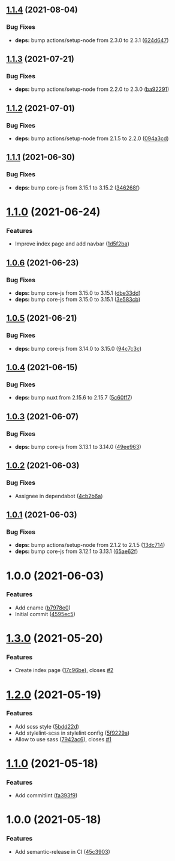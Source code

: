 ## [1.1.4](https://github.com/SecondaryCloud/website/compare/v1.1.3...v1.1.4) (2021-08-04)


### Bug Fixes

* **deps:** bump actions/setup-node from 2.3.0 to 2.3.1 ([624d647](https://github.com/SecondaryCloud/website/commit/624d647e9c74bff2bf2785d7732f4da81bf3fd47))

## [1.1.3](https://github.com/SecondaryCloud/website/compare/v1.1.2...v1.1.3) (2021-07-21)


### Bug Fixes

* **deps:** bump actions/setup-node from 2.2.0 to 2.3.0 ([ba92291](https://github.com/SecondaryCloud/website/commit/ba92291baa015c0cc4998dad6235180e1ee7aa2c))

## [1.1.2](https://github.com/SecondaryCloud/website/compare/v1.1.1...v1.1.2) (2021-07-01)


### Bug Fixes

* **deps:** bump actions/setup-node from 2.1.5 to 2.2.0 ([094a3cd](https://github.com/SecondaryCloud/website/commit/094a3cd3717d1c0a134639d3d32afcb68f00ced8))

## [1.1.1](https://github.com/SecondaryCloud/website/compare/v1.1.0...v1.1.1) (2021-06-30)


### Bug Fixes

* **deps:** bump core-js from 3.15.1 to 3.15.2 ([346268f](https://github.com/SecondaryCloud/website/commit/346268fb682968f5e18845bf4c6640738074c9e1))

# [1.1.0](https://github.com/SecondaryCloud/website/compare/v1.0.6...v1.1.0) (2021-06-24)


### Features

* Improve index page and add navbar ([1d5f2ba](https://github.com/SecondaryCloud/website/commit/1d5f2ba89d388f00cafb18c72dd8d87c1bf7566f))

## [1.0.6](https://github.com/SecondaryCloud/website/compare/v1.0.5...v1.0.6) (2021-06-23)


### Bug Fixes

* **deps:** bump core-js from 3.15.0 to 3.15.1 ([dbe33dd](https://github.com/SecondaryCloud/website/commit/dbe33ddde1563b35ddb18cc22719c48c2210e8c2))
* **deps:** bump core-js from 3.15.0 to 3.15.1 ([3e583cb](https://github.com/SecondaryCloud/website/commit/3e583cb0ccf1f4d9bf8db90f418d761eb67ef833))

## [1.0.5](https://github.com/SecondaryCloud/website/compare/v1.0.4...v1.0.5) (2021-06-21)


### Bug Fixes

* **deps:** bump core-js from 3.14.0 to 3.15.0 ([94c7c3c](https://github.com/SecondaryCloud/website/commit/94c7c3caed92c934e86ed969feef4501bef0ef00))

## [1.0.4](https://github.com/SecondaryCloud/website/compare/v1.0.3...v1.0.4) (2021-06-15)


### Bug Fixes

* **deps:** bump nuxt from 2.15.6 to 2.15.7 ([5c60ff7](https://github.com/SecondaryCloud/website/commit/5c60ff7cba16ff5a2adb9973c8009d841bc0934a))

## [1.0.3](https://github.com/SecondaryCloud/website/compare/v1.0.2...v1.0.3) (2021-06-07)


### Bug Fixes

* **deps:** bump core-js from 3.13.1 to 3.14.0 ([49ee963](https://github.com/SecondaryCloud/website/commit/49ee9634df1814475610508a4f67f68f407dc45b))

## [1.0.2](https://github.com/SecondaryCloud/website/compare/v1.0.1...v1.0.2) (2021-06-03)


### Bug Fixes

* Assignee in dependabot ([4cb2b6a](https://github.com/SecondaryCloud/website/commit/4cb2b6a10fefe048b531eab7ec0eb4e858d7e2fb))

## [1.0.1](https://github.com/SecondaryCloud/website/compare/v1.0.0...v1.0.1) (2021-06-03)


### Bug Fixes

* **deps:** bump actions/setup-node from 2.1.2 to 2.1.5 ([13dc714](https://github.com/SecondaryCloud/website/commit/13dc714486bc51abcf0704fd42f71337f69f551e))
* **deps:** bump core-js from 3.12.1 to 3.13.1 ([65ae62f](https://github.com/SecondaryCloud/website/commit/65ae62ffa5ae5a5e4096fc56a4cb81ea8c2a20a7))

# 1.0.0 (2021-06-03)


### Features

* Add cname ([b7978e0](https://github.com/SecondaryCloud/website/commit/b7978e07e99c802acc5825af02b5729106cf0834))
* Initial commit ([4595ec5](https://github.com/SecondaryCloud/website/commit/4595ec5ef80c6aef652baf91315e3587cfba88c6))

# [1.3.0](https://github.com/sabrina-go/blog/compare/v1.2.0...v1.3.0) (2021-05-20)


### Features

* Create index page ([17c96be](https://github.com/sabrina-go/blog/commit/17c96be27b45be45b90c0cb8553b192b71160182)), closes [#2](https://github.com/sabrina-go/blog/issues/2)

# [1.2.0](https://github.com/sabrina-go/blog/compare/v1.1.0...v1.2.0) (2021-05-19)


### Features

* Add scss style ([5bdd22d](https://github.com/sabrina-go/blog/commit/5bdd22d1254c21cd90272347dc905cb2eb2c57e0))
* Add stylelint-scss in stylelint config ([5f9229a](https://github.com/sabrina-go/blog/commit/5f9229a7dc284b5c1f366a4064a3aead451be911))
* Allow to use sass ([7942ac6](https://github.com/sabrina-go/blog/commit/7942ac613399c20e8c2db1427a0522a49ad15ea8)), closes [#1](https://github.com/sabrina-go/blog/issues/1)

# [1.1.0](https://github.com/sabrina-go/blog/compare/v1.0.0...v1.1.0) (2021-05-18)


### Features

* Add commitlint ([fa393f9](https://github.com/sabrina-go/blog/commit/fa393f9d205b5fa8a3cc48a87eeb772098202e5b))

# 1.0.0 (2021-05-18)


### Features

* Add semantic-release in CI ([45c3903](https://github.com/sabrina-go/blog/commit/45c39030290989d34815cc7803ffafe287d5ff6d))
